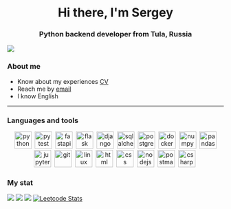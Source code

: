 <div id="header" align="center">
  <h1>Hi there, I'm Sergey</h1>
  <h3>Python backend developer from Tula, Russia</h3>
</div>

![](https://komarev.com/ghpvc/?username=Acemore&color=orange&style=plastic)

### About me

- Know about my experiences [CV](https://career.habr.com/acemore)
- Reach me by [email](mailto:acemore007@gmail.com)
- I know English
<hr>

### Languages and tools 
<div id="stat" align="center">
  <img src="https://cdn.jsdelivr.net/gh/devicons/devicon@latest/icons/python/python-original.svg" title="python" width="40" height="40" />&nbsp;
  <img src="https://cdn.jsdelivr.net/gh/devicons/devicon@latest/icons/pytest/pytest-original.svg" title="pytest" width="40" height="40" />&nbsp;
  <img src="https://cdn.jsdelivr.net/gh/devicons/devicon@latest/icons/fastapi/fastapi-original.svg" title="fastapi" width="40" height="40" />&nbsp;
  <img src="https://cdn.jsdelivr.net/gh/devicons/devicon@latest/icons/flask/flask-original.svg" title="flask" width="40" height="40" />&nbsp;
  <img src="https://cdn.jsdelivr.net/gh/devicons/devicon@latest/icons/django/django-plain.svg" title="django" width="40" height="40" />&nbsp;
  <img src="https://cdn.jsdelivr.net/gh/devicons/devicon@latest/icons/sqlalchemy/sqlalchemy-original.svg" title="sqlalchemy" width="40" height="40" />&nbsp;
  <img src="https://cdn.jsdelivr.net/gh/devicons/devicon@latest/icons/postgresql/postgresql-original.svg" title="postgresql" width="40" height="40" />&nbsp;
  <img src="https://cdn.jsdelivr.net/gh/devicons/devicon@latest/icons/docker/docker-original.svg" title="docker" width="40" height="40" />&nbsp;
  <img src="https://cdn.jsdelivr.net/gh/devicons/devicon@latest/icons/numpy/numpy-original.svg" title="numpy" width="40" height="40" />&nbsp;
  <img src="https://cdn.jsdelivr.net/gh/devicons/devicon@latest/icons/pandas/pandas-original.svg" title="pandas" width="40" height="40" /><br />
  <img src="https://cdn.jsdelivr.net/gh/devicons/devicon@latest/icons/jupyter/jupyter-original.svg" title="jupyter" width="40" height="40" />&nbsp;
  <img src="https://cdn.jsdelivr.net/gh/devicons/devicon@latest/icons/git/git-original.svg" title="git" width="40" height="40" />&nbsp;
  <img src="https://cdn.jsdelivr.net/gh/devicons/devicon@latest/icons/linux/linux-original.svg" title="linux" width="40" height="40" />&nbsp;
  <img src="https://cdn.jsdelivr.net/gh/devicons/devicon@latest/icons/html5/html5-original.svg" title="html" width="40" height="40" />&nbsp;
  <img src="https://cdn.jsdelivr.net/gh/devicons/devicon@latest/icons/css3/css3-original.svg" title="css" width="40" height="40" />&nbsp;
  <img src="https://cdn.jsdelivr.net/gh/devicons/devicon@latest/icons/nodejs/nodejs-original.svg" title="nodejs" width="40" height="40" />&nbsp;
  <img src="https://cdn.jsdelivr.net/gh/devicons/devicon@latest/icons/postman/postman-original.svg" title="postman" width="40" height="40" />&nbsp;
  <img src="https://cdn.jsdelivr.net/gh/devicons/devicon@latest/icons/csharp/csharp-original.svg" title="csharp" width="40" height="40" />&nbsp;
</div>

### My stat
![](http://github-profile-summary-cards.vercel.app/api/cards/profile-details?username=acemore&theme=dark)
![](http://github-profile-summary-cards.vercel.app/api/cards/repos-per-language?username=acemore&theme=dark)
![](http://github-profile-summary-cards.vercel.app/api/cards/stats?username=acemore&theme=dark)
[![Leetcode Stats](https://leetcard.jacoblin.cool/_acemore?theme=light,nord)](https://leetcode.com/_acemore)
